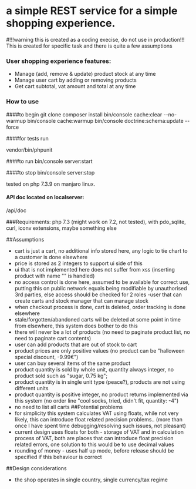 # a simple REST service for a simple shopping experience.
#!!!warning this is created as a coding execise, do not use in production!!!
This is created for specific task and there is quite a few assumptions



### User shopping experience features:
- Manage (add, remove & update) product stock at any time
- Manage user cart by adding or removing products
- Get cart subtotal, vat amount and total at any time

### How to use
####to begin
git clone
composer install
bin/console cache:clear --no-warmup
bin/console cache:warmup
bin/console doctrine:schema:update --force

####for tests run 

vendor/bin/phpunit

####to run
bin/console server:start

####to stop
bin/console server:stop


tested on php 7.3.9 on manjaro linux.
#### API doc located on localserver:
 /api/doc

###Requirements:
php 7.3 (might work on 7.2, not tested), with pdo_sqlite, curl, iconv extensions, maybe something else 

##Assumptions
- cart is just a cart, no additional info stored here, any logic to tie chart to a customer is done elsewhere
- price is stored as 2 integers to support ui side of this
- ui that is not implemented here does not suffer from xss (inserting product with name "<script>alert('3v1l h4ck!')</script>" is handled)
- no access control is done here, assumed to be available for correct use, putting this on public network equals being modifiable by unauthorised 3rd parties, else access should be checked for 2 roles -user that can create carts and stock manager that can manage stock
- when checkout process is done, cart is deleted, order tracking is done elsewhere
- stale/forgotten/abandoned carts wil be deleted at some point in time from elsewhere, this system does bother to do this
- there will never be a lot of products (no need to paginate product list, no need to paginate cart contents)
- user can add products that are out of stock to cart
- product prices are only positive values (no product can be "halloween special discount, -9.99€")
- user can buy several items of the same product
- product quantity is sold by whole unit, quantity always integer,  no product sold such as "sugar, 0.75 kg";
- product quantity is in single unit type (peace?), products are not using different units 
- product quantity is positive integer, no product returns implemented via this system (no order line "cool socks, tried, didn't fit, quantity: -4")
- no need to list all carts
##Potential problems
- for simplicity this system calculates VAT using floats, while not very likely, this can introduce float related precision problems.. (more than once I have spent time debugging/resolving such issues, not pleasant)
- current design uses floats for both - storage of VAT and in calculation process of VAT, both are places that can introduce float precision related errors, one solution to this would be to use decimal values
- rounding of money - uses half up mode, before release should be specified if this behaviour is correct


##Design considerations
- the shop operates in single country, single currency/tax regime